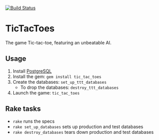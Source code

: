[![Build Status](https://travis-ci.org/bspatafora/tic_tac_toes.svg?branch=master)](https://travis-ci.org/bspatafora/tic_tac_toes)

# TicTacToes

The game Tic-tac-toe, featuring an unbeatable AI.

## Usage

1. Install [PostgreSQL][]
2. Install the gem: `gem install tic_tac_toes`
3. Create the databases: `set_up_ttt_databases`
    * To drop the databases: `destroy_ttt_databases`
4. Launch the game: `tic_tac_toes`

## Rake tasks
  * `rake` runs the specs
  * `rake set_up_databases` sets up production and test databases
  * `rake destroy_databases` tears down production and test databases

[PostgreSQL]: http://www.postgresql.org
